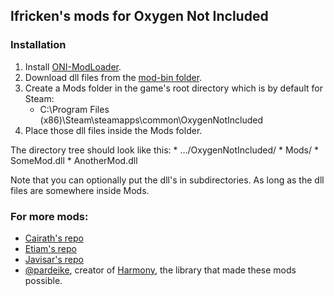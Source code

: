 
## lfricken's mods for Oxygen Not Included

### Installation
1. Install [ONI-ModLoader](https://github.com/javisar/ONI-Modloader#installation).
2. Download dll files from the [mod-bin folder](/mod-bin).
3. Create a Mods folder in the game's root directory which is by default for Steam: 
    * C:\Program Files (x86)\Steam\steamapps\common\OxygenNotIncluded
4. Place those dll files inside the Mods folder.

The directory tree should look like this:
    * .../OxygenNotIncluded/
        * Mods/
            * SomeMod.dll
            * AnotherMod.dll

Note that you can optionally put the dll's in subdirectories. As long as the dll files are somewhere inside Mods.

### For more mods:
* [Cairath's repo](https://github.com/Cairath/ONI-Mods)
* [Etiam's repo](https://github.com/EtiamNullam/Etiam-ONI-Modpack)
* [Javisar's repo](https://github.com/javisar/ONI-Modloader-Mods)
* [@pardeike](https://github.com/pardeike), creator of [Harmony](https://github.com/pardeike/Harmony), the library that made these mods possible.

